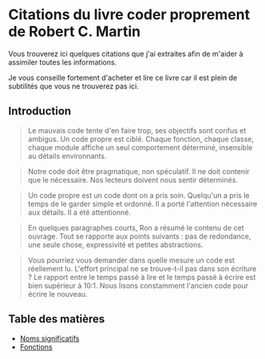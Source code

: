 # Citations du livre coder proprement de Robert C. Martin

Vous trouverez ici quelques citations que j'ai extraites afin de m'aider à assimiler toutes les informations.

Je vous conseille fortement d'acheter et lire ce livre car il est plein de subtilités que vous ne trouverez pas ici.

## Introduction

>Le mauvais code tente d'en faire trop, ses objectifs sont confus et ambigus. Un code propre est ciblé. Chaque fonction, chaque classe, chaque module affiche un seul comportement déterminé, insensible au détails environnants.

>Notre code doit être pragmatique, non spéculatif. Il ne doit contenir que le nécessaire. Nos lecteurs doivent nous sentir déterminés.

>Un code propre est un code dont on a pris soin. Quelqu'un a pris le temps de le garder simple et ordonné. II a porté l'attention nécessaire aux détails. II a été attentionné.

>En quelques paragraphes courts, Ron a résumé le contenu de cet ouvrage. Tout se rapporte aux points suivants : pas de redondance, une seule chose, expressivité et petites abstractions.

>Vous pourriez vous demander dans quelle mesure un code est réellement lu. L'effort principal ne se trouve-t-il pas dans son écriture ?
Le rapport entre le temps passé à lire et le temps passé à écrire est bien supérieur à 10:1. Nous lisons constamment l'ancien code pour écrire le nouveau.

## Table des matières

* [Noms significatifs](chapitres/noms-significatifs.md)
* [Fonctions](chapitres/fonctions.md)

